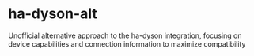 # ha-dyson-alt
Unofficial alternative approach to the ha-dyson integration, focusing on device capabilities and connection information to maximize compatibility

